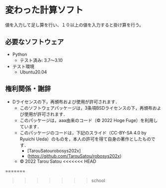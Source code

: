 # 変わった計算ソフト

値を入力して足し算を行い、１０以上の値を入力すると掛け算を行う。  
  
## 必要なソフトウェア  
  * Python  
	   * テスト済み: 3.7〜3.10  
  * テスト環境  
	   * Ubuntu20.04  
  
## 権利関係・謝辞  
* Dライセンスの下，再頒布および使用が許可されます． 
  * このソフトウェアパッケージは，3条項BSDライセンスの下，再頒布および使用が許可されます．
  * このパッケージは，aaa由来のコード（© 2022 Hoge Fuge）を利用しています．
  * このパッケージのコードは，下記のスライド（CC-BY-SA 4.0 by Ryuichi Ueda）のものを，本人の許可を得て自身の著作としたものです．
      * [TarouSatourobosys202x]
      * (https://github.com/TarouSatou/robosys202x)
  * © 2022 Tarou Satou
<<<<<<< HEAD

=======
>>>>>>> school


